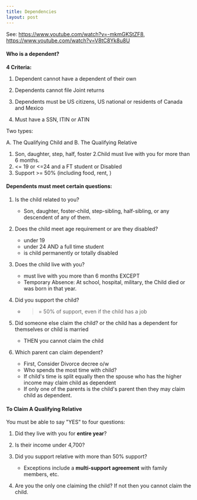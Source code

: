 ```yaml
---
title: Dependencies
layout: post
---
```


See: https://www.youtube.com/watch?v=-mkmGKStZF8, https://www.youtube.com/watch?v=V8tC8Yk8u8U

#### Who is a dependent? 

**4 Criteria:**

1. Dependent cannot have a dependent of their own

2. Dependents cannot file Joint returns

3. Dependents must be US citizens, US national or residents of Canada and Mexico

4. Must have a SSN, ITIN or ATIN


Two types:

A. The Qualifying Child and 
B. The Qualifying Relative

1. Son, daughter, step, half, foster
2.Child must live with you for more than 6 months.
3. <= 19 or <=24 and a FT student or Disabled
4. Support >= 50% (including food, rent, )


#### Dependents must meet certain questions:

1. Is the child related to you?
   - Son, daughter, foster-child, step-sibling, half-sibling, or any descendent of any of them.

2. Does the child meet age requirement or are they disabled?
   - under 19
   - under 24 AND a full time student
   - is child permanently or totally disabled

3. Does the child live with you?
   - must live with you more than 6 months EXCEPT
   - Temporary Absence: At school, hospital, military, the Child died or was born in that year.

4. Did you support the child?
   - >= 50% of support, even if the child has a job

5. Did someone else claim the child? or the child has a dependent for themselves or child is married
   - THEN you cannot claim the child

6. Which parent can claim dependent?
   - First, Consider Divorce decree o/w
   - Who spends the most time with child?
   - If child's time is split equally then the spouse who has the higher income may claim child as dependent
   - If only one of the parents is the child's parent then they may claim child as dependent.


#### To Claim A Qualifying Relative

You must be able to say "YES" to four questions:

1. Did they live with you for **entire year**?

2. Is their income under 4,700?

3. Did you support relative with more than 50% support?
   - Exceptions include a **multi-support agreement** with family members, etc.

4. Are you the only one claiming the child? If not then you cannot claim the child.
